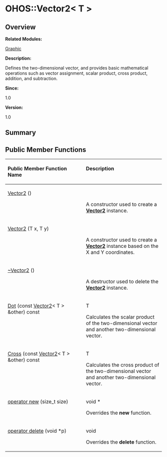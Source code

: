 # OHOS::Vector2< T \><a name="ZH-CN_TOPIC_0000001055518120"></a>

## **Overview**<a name="section1560304356093535"></a>

**Related Modules:**

[Graphic](Graphic.md)

**Description:**

Defines the two-dimensional vector, and provides basic mathematical operations such as vector assignment, scalar product, cross product, addition, and subtraction. 

**Since:**

1.0

**Version:**

1.0

## **Summary**<a name="section1926822297093535"></a>

## Public Member Functions<a name="pub-methods"></a>

<a name="table1736791605093535"></a>
<table><thead align="left"><tr id="row1208136868093535"><th class="cellrowborder" valign="top" width="50%" id="mcps1.1.3.1.1"><p id="p189835713093535"><a name="p189835713093535"></a><a name="p189835713093535"></a>Public Member Function Name</p>
</th>
<th class="cellrowborder" valign="top" width="50%" id="mcps1.1.3.1.2"><p id="p144698745093535"><a name="p144698745093535"></a><a name="p144698745093535"></a>Description</p>
</th>
</tr>
</thead>
<tbody><tr id="row171243440093535"><td class="cellrowborder" valign="top" width="50%" headers="mcps1.1.3.1.1 "><p id="p22850565093535"><a name="p22850565093535"></a><a name="p22850565093535"></a><a href="Graphic.md#ga7fd378c8c6c9fcf7325fa354f182865c">Vector2</a> ()</p>
</td>
<td class="cellrowborder" valign="top" width="50%" headers="mcps1.1.3.1.2 "><p id="p2083316353093535"><a name="p2083316353093535"></a><a name="p2083316353093535"></a>&nbsp;</p>
<p id="p1339255112093535"><a name="p1339255112093535"></a><a name="p1339255112093535"></a>A constructor used to create a <strong id="b2087969706093535"><a name="b2087969706093535"></a><a name="b2087969706093535"></a><a href="OHOS-Vector2-T.md">Vector2</a></strong> instance. </p>
</td>
</tr>
<tr id="row1185622599093535"><td class="cellrowborder" valign="top" width="50%" headers="mcps1.1.3.1.1 "><p id="p2144038719093535"><a name="p2144038719093535"></a><a name="p2144038719093535"></a><a href="Graphic.md#gada601fe3518d7bb489010370f1db9903">Vector2</a> (T x, T y)</p>
</td>
<td class="cellrowborder" valign="top" width="50%" headers="mcps1.1.3.1.2 "><p id="p1531116351093535"><a name="p1531116351093535"></a><a name="p1531116351093535"></a>&nbsp;</p>
<p id="p1531833493093535"><a name="p1531833493093535"></a><a name="p1531833493093535"></a>A constructor used to create a <strong id="b1082784137093535"><a name="b1082784137093535"></a><a name="b1082784137093535"></a><a href="OHOS-Vector2-T.md">Vector2</a></strong> instance based on the X and Y coordinates. </p>
</td>
</tr>
<tr id="row878926565093535"><td class="cellrowborder" valign="top" width="50%" headers="mcps1.1.3.1.1 "><p id="p1807726792093535"><a name="p1807726792093535"></a><a name="p1807726792093535"></a><a href="Graphic.md#ga1cc5130b89192fc1403eb29dd4504cbb">~Vector2</a> ()</p>
</td>
<td class="cellrowborder" valign="top" width="50%" headers="mcps1.1.3.1.2 "><p id="p2036294894093535"><a name="p2036294894093535"></a><a name="p2036294894093535"></a>&nbsp;</p>
<p id="p409227133093535"><a name="p409227133093535"></a><a name="p409227133093535"></a>A destructor used to delete the <strong id="b501713615093535"><a name="b501713615093535"></a><a name="b501713615093535"></a><a href="OHOS-Vector2-T.md">Vector2</a></strong> instance. </p>
</td>
</tr>
<tr id="row1388834850093535"><td class="cellrowborder" valign="top" width="50%" headers="mcps1.1.3.1.1 "><p id="p1158341573093535"><a name="p1158341573093535"></a><a name="p1158341573093535"></a><a href="Graphic.md#gae45c198b5bcb73ecac8d654c281bc21a">Dot</a> (const <a href="OHOS-Vector2-T.md">Vector2</a>&lt; T &gt; &amp;other) const</p>
</td>
<td class="cellrowborder" valign="top" width="50%" headers="mcps1.1.3.1.2 "><p id="p114263943093535"><a name="p114263943093535"></a><a name="p114263943093535"></a>T&nbsp;</p>
<p id="p168645963093535"><a name="p168645963093535"></a><a name="p168645963093535"></a>Calculates the scalar product of the two-dimensional vector and another two-dimensional vector. </p>
</td>
</tr>
<tr id="row2126933454093535"><td class="cellrowborder" valign="top" width="50%" headers="mcps1.1.3.1.1 "><p id="p1369759043093535"><a name="p1369759043093535"></a><a name="p1369759043093535"></a><a href="Graphic.md#gac1c8e01fd488d5f8aea6bddad1dec206">Cross</a> (const <a href="OHOS-Vector2-T.md">Vector2</a>&lt; T &gt; &amp;other) const</p>
</td>
<td class="cellrowborder" valign="top" width="50%" headers="mcps1.1.3.1.2 "><p id="p2060087872093535"><a name="p2060087872093535"></a><a name="p2060087872093535"></a>T&nbsp;</p>
<p id="p880620888093535"><a name="p880620888093535"></a><a name="p880620888093535"></a>Calculates the cross product of the two-dimensional vector and another two-dimensional vector. </p>
</td>
</tr>
<tr id="row477833229093535"><td class="cellrowborder" valign="top" width="50%" headers="mcps1.1.3.1.1 "><p id="p1496257659093535"><a name="p1496257659093535"></a><a name="p1496257659093535"></a><a href="Graphic.md#ga4854963aa969ee20a6cd174a70f5cd23">operator new</a> (size_t size)</p>
</td>
<td class="cellrowborder" valign="top" width="50%" headers="mcps1.1.3.1.2 "><p id="p1809771377093535"><a name="p1809771377093535"></a><a name="p1809771377093535"></a>void *&nbsp;</p>
<p id="p392867903093535"><a name="p392867903093535"></a><a name="p392867903093535"></a>Overrides the <strong id="b336421270093535"><a name="b336421270093535"></a><a name="b336421270093535"></a>new</strong> function. </p>
</td>
</tr>
<tr id="row549894201093535"><td class="cellrowborder" valign="top" width="50%" headers="mcps1.1.3.1.1 "><p id="p220262647093535"><a name="p220262647093535"></a><a name="p220262647093535"></a><a href="Graphic.md#gadf1997a0f56ac2b220e7f0f8e8e0a6ef">operator delete</a> (void *p)</p>
</td>
<td class="cellrowborder" valign="top" width="50%" headers="mcps1.1.3.1.2 "><p id="p1555062835093535"><a name="p1555062835093535"></a><a name="p1555062835093535"></a>void&nbsp;</p>
<p id="p2091638154093535"><a name="p2091638154093535"></a><a name="p2091638154093535"></a>Overrides the <strong id="b1875852679093535"><a name="b1875852679093535"></a><a name="b1875852679093535"></a>delete</strong> function. </p>
</td>
</tr>
</tbody>
</table>

